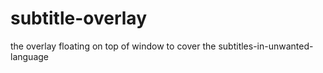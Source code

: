 # subtitle-overlay
the overlay floating on top of window to cover the subtitles-in-unwanted-language
